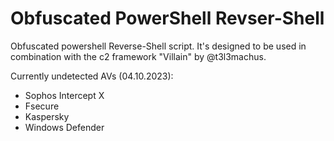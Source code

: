 # Obfuscated PowerShell Revser-Shell

Obfuscated powershell Reverse-Shell script. It's designed to be used in combination with the c2 framework "Villain" by @t3l3machus.

Currently undetected AVs (04.10.2023):
  - Sophos Intercept X
  - Fsecure
  - Kaspersky
  - Windows Defender
